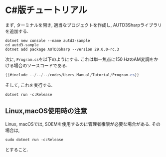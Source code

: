 # C#版チュートリアル

まず, ターミナルを開き, 適当なプロジェクトを作成し, AUTD3Sharpライブラリを追加する.

```shell
dotnet new console --name autd3-sample
cd autd3-sample
dotnet add package AUTD3Sharp --version 29.0.0-rc.3
```

次に, `Program.cs`を以下のようにする.
これは単一焦点に$\SI{150}{Hz}$のAM変調をかける場合のソースコードである.

```csharp,filename=Program.cs
{{#include ../../../codes/Users_Manual/Tutorial/Program.cs}}
```

そして, これを実行する.

```shell
dotnet run -c:Release
```

## Linux,macOS使用時の注意

Linux, macOSでは, SOEMを使用するのに管理者権限が必要な場合がある.
その場合は, 
```shell
sudo dotnet run -c:Release
```
とすること.
